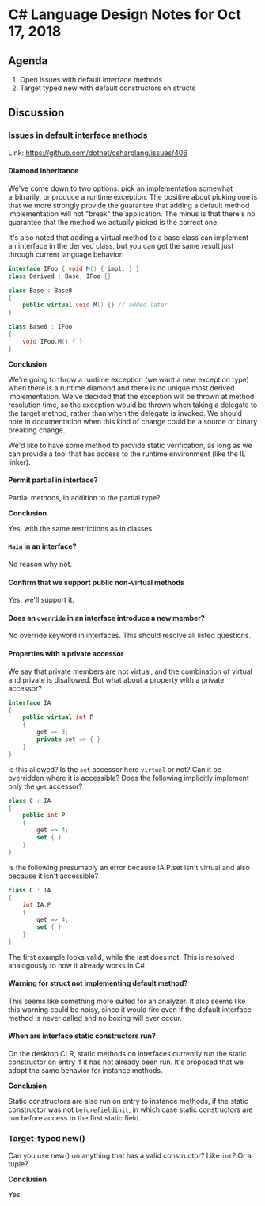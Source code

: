 
# C# Language Design Notes for Oct 17, 2018

## Agenda

1. Open issues with default interface methods
2. Target typed new with default constructors on structs

## Discussion

### Issues in default interface methods

Link: https://github.com/dotnet/csharplang/issues/406

#### Diamond inheritance

We've come down to two options: pick an implementation somewhat arbitrarily,
or produce a runtime exception. The positive about picking one is that we
more strongly provide the guarantee that adding a default method
implementation will not "break" the application. The minus is that there's no
guarantee that the method we actually picked is the correct one.

It's also noted that adding a virtual method to a base class can implement an
interface in the derived class, but you can get the same result just through
current language behavior:

```C#
interface IFoo { void M() { impl; } }
class Derived : Base, IFoo {}

class Base : Base0
{
    public virtual void M() {} // added later
}

class Base0 : IFoo
{
    void IFoo.M() { }
}
```

**Conclusion**

We're going to throw a runtime exception (we want a new exception type) when
there is a runtime diamond and there is no unique most derived
implementation. We've decided that the exception will be thrown at method
resolution time, so the exception would be thrown when taking a delegate to
the target method, rather than when the delegate is invoked. We should note
in documentation when this kind of change could be a source or binary
breaking change.

We'd like to have some method to provide static verification, as long as we
can provide a tool that has access to the runtime environment (like the IL
linker).

#### Permit partial in interface?

Partial methods, in addition to the partial type?

**Conclusion**

Yes, with the same restrictions as in classes.

#### `Main` in an interface?

No reason why not.

#### Confirm that we support public non-virtual methods

Yes, we'll support it.

#### Does an `override` in an interface introduce a new member?

No override keyword in interfaces. This should resolve all listed questions.

#### Properties with a private accessor

We say that private members are not virtual, and the combination of virtual and private is disallowed. But what about a property with a private accessor?

``` c#
interface IA
{
    public virtual int P
    {
        get => 3;
        private set => { } 
    }
}
```

Is this allowed? Is the `set` accessor here `virtual` or not? Can it be overridden where it is accessible? Does the following implicitly implement only the `get` accessor?

``` c#
class C : IA
{
    public int P
    {
        get => 4;
        set { }
    }
}
```

Is the following presumably an error because IA.P.set isn't virtual and also because it isn't accessible?

``` c#
class C : IA
{
    int IA.P
    {
        get => 4;
        set { }
    }
}
```

The first example looks valid, while the last does not. This is resolved
analogously to how it already works in C#.

#### Warning for struct not implementing default method?

This seems like something more suited for an analyzer. It also seems like this
warning could be noisy, since it would fire even if the default interface method
is never called and no boxing will ever occur.

#### When are interface static constructors run?

On the desktop CLR, static methods on interfaces currently run the static
constructor on entry if it has not already been run. It's proposed that we adopt
the same behavior for instance methods.

**Conclusion**

Static constructors are also run on entry to instance methods, if the static
constructor was not `beforefieldinit`, in which case static constructors are
run before access to the first static field.

### Target-typed new()

Can you use new() on anything that has a valid constructor? Like `int`? Or a
tuple?

**Conclusion**

Yes.
